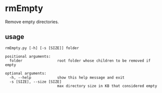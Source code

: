 # rmEmpty

Remove empty directories.

## usage
    rmEmpty.py [-h] [-s [SIZE]] folder

    positional arguments:
      folder                root folder whose children to be removed if empty

    optional arguments:
      -h, --help            show this help message and exit
      -s [SIZE], --size [SIZE]
                            max directory size in KB that considered empty

